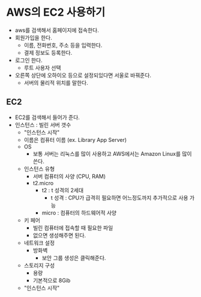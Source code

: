 # AWS의 EC2 사용하기
- aws를 검색해서 홈페이지에 접속한다.
- 회원가입을 한다.
	- 이름, 전화번호, 주소 등을 입력한다.
	- 결제 정보도 등록한다.
- 로그인 한다.
	- 루트 사용자 선택
- 오른쪽 상단에 오하이오 등으로 설정되있다면 서울로 바꿔준다.
	- 서버의 물리적 위치를 말한다.

## EC2
- EC2를 검색해서 들어가 준다.
- 인스턴스 : 빌린 서버 갯수
	- "인스턴스 시작"
	- 이름은 컴퓨터 이름 (ex. Library App Server)
	- OS
		- 보통 서버는 리눅스를 많이 사용하고 AWS에서는 Amazon Linux를 많이 쓴다.
	- 인스턴스 유형
		- 서버 컴퓨터의 사양 (CPU, RAM)
		- t2.micro
			- t2 : t 성격의 2세대
				- t 성격 : CPU가 급격히 필요하면 어느정도까지 추가적으로 사용 가능
			- micro : 컴퓨터의 하드웨어적 사양
	- 키 페어
		- 빌린 컴퓨터에 접속할 때 필요한 파일
		- 없으면 생성해주면 된다.
	- 네트워크 설정
		- 방화벽
			- 보안 그룹 생성은 클릭해준다.
	- 스토리지 구성
		- 용량
		- 기본적으로 8Gib
	- "인스턴스 시작"
